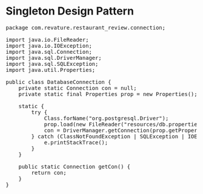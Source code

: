 # Singleton Design Pattern

<pre>
package com.revature.restaurant_review.connection;

import java.io.FileReader;
import java.io.IOException;
import java.sql.Connection;
import java.sql.DriverManager;
import java.sql.SQLException;
import java.util.Properties;

public class DatabaseConnection {
    private static Connection con = null;
    private static final Properties prop = new Properties();

    static {
        try {
            Class.forName("org.postgresql.Driver");
            prop.load(new FileReader("resources/db.properties"));
            con = DriverManager.getConnection(prop.getProperty("url"), prop.getProperty("username"), prop.getProperty("password"));
        } catch (ClassNotFoundException | SQLException | IOException e) {
            e.printStackTrace();
        }
    }

    public static Connection getCon() {
        return con;
    }
}
</pre>